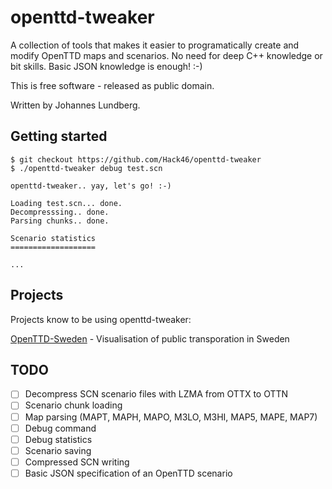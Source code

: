openttd-tweaker
===============

A collection of tools that makes it easier to programatically create and modify OpenTTD maps and scenarios. No need for deep C++ knowledge or bit skills. Basic JSON knowledge is enough! :-)

This is free software - released as public domain.

Written by Johannes Lundberg.

## Getting started

    $ git checkout https://github.com/Hack46/openttd-tweaker
    $ ./openttd-tweaker debug test.scn

    openttd-tweaker.. yay, let's go! :-)

    Loading test.scn... done.
    Decompresssing.. done.
    Parsing chunks.. done.

    Scenario statistics
    ===================

    ...


## Projects

Projects know to be using openttd-tweaker:

[OpenTTD-Sweden](https://https://github.com/Hack46/OpenTTD-Sweden) - Visualisation of public transporation in Sweden

## TODO

- [ ] Decompress SCN scenario files with LZMA from OTTX to OTTN
- [ ] Scenario chunk loading
- [ ] Map parsing (MAPT, MAPH, MAPO, M3LO, M3HI, MAP5, MAPE, MAP7)
- [ ] Debug command
- [ ] Debug statistics
- [ ] Scenario saving
- [ ] Compressed SCN writing
- [ ] Basic JSON specification of an OpenTTD scenario
